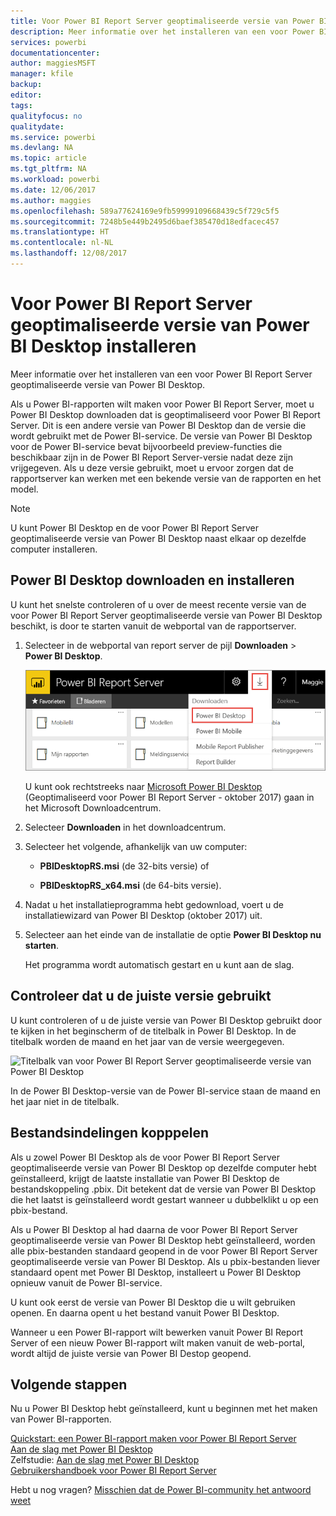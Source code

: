 ```yaml
---
title: Voor Power BI Report Server geoptimaliseerde versie van Power BI Desktop installeren
description: Meer informatie over het installeren van een voor Power BI Report Server geoptimaliseerde versie van Power BI Desktop
services: powerbi
documentationcenter: 
author: maggiesMSFT
manager: kfile
backup: 
editor: 
tags: 
qualityfocus: no
qualitydate: 
ms.service: powerbi
ms.devlang: NA
ms.topic: article
ms.tgt_pltfrm: NA
ms.workload: powerbi
ms.date: 12/06/2017
ms.author: maggies
ms.openlocfilehash: 589a77624169e9fb59999109668439c5f729c5f5
ms.sourcegitcommit: 7248b5e449b2495d6baef385470d18edfacec457
ms.translationtype: HT
ms.contentlocale: nl-NL
ms.lasthandoff: 12/08/2017
---
```

# <a name="install-power-bi-desktop-optimized-for-power-bi-report-server"></a>Voor Power BI Report Server geoptimaliseerde versie van Power BI Desktop installeren
Meer informatie over het installeren van een voor Power BI Report Server geoptimaliseerde versie van Power BI Desktop.

Als u Power BI-rapporten wilt maken voor Power BI Report Server, moet u Power BI Desktop downloaden dat is geoptimaliseerd voor Power BI Report Server. Dit is een andere versie van Power BI Desktop dan de versie die wordt gebruikt met de Power BI-service. De versie van Power BI Desktop voor de Power BI-service bevat bijvoorbeeld preview-functies die beschikbaar zijn in de Power BI Report Server-versie nadat deze zijn vrijgegeven. Als u deze versie gebruikt, moet u ervoor zorgen dat de rapportserver kan werken met een bekende versie van de rapporten en het model. 

> [!NOTE]
> U kunt Power BI Desktop en de voor Power BI Report Server geoptimaliseerde versie van Power BI Desktop naast elkaar op dezelfde computer installeren.

## <a name="download-and-install-power-bi-desktop"></a>Power BI Desktop downloaden en installeren

U kunt het snelste controleren of u over de meest recente versie van de voor Power BI Report Server geoptimaliseerde versie van Power BI Desktop beschikt, is door te starten vanuit de webportal van de rapportserver.

1. Selecteer in de webportal van report server de pijl **Downloaden** > **Power BI Desktop**.

    ![Power BI Desktop downloaden van de webportal](media/install-powerbi-desktop/report-server-download-web-portal.png)

    U kunt ook rechtstreeks naar [Microsoft Power BI Desktop](https://go.microsoft.com/fwlink/?linkid=861076) (Geoptimaliseerd voor Power BI Report Server - oktober 2017) gaan in het Microsoft Downloadcentrum.

2. Selecteer **Downloaden** in het downloadcentrum.

3. Selecteer het volgende, afhankelijk van uw computer: 

    - **PBIDesktopRS.msi** (de 32-bits versie) of

    - **PBIDesktopRS_x64.msi** (de 64-bits versie).

1. Nadat u het installatieprogramma hebt gedownload, voert u de installatiewizard van Power BI Desktop (oktober 2017) uit.
2. Selecteer aan het einde van de installatie de optie **Power BI Desktop nu starten**.
   
    Het programma wordt automatisch gestart en u kunt aan de slag.

## <a name="verify-you-are-using-the-correct-version"></a>Controleer dat u de juiste versie gebruikt
U kunt controleren of u de juiste versie van Power BI Desktop gebruikt door te kijken in het beginscherm of de titelbalk in Power BI Desktop. In de titelbalk worden de maand en het jaar van de versie weergegeven.

![Titelbalk van voor Power BI Report Server geoptimaliseerde versie van Power BI Desktop](media/quickstart-create-powerbi-report/report-server-desktop-october-2017-version.png)

In de Power BI Desktop-versie van de Power BI-service staan de maand en het jaar niet in de titelbalk.

## <a name="file-extension-association"></a>Bestandsindelingen kopppelen
Als u zowel Power BI Desktop als de voor Power BI Report Server geoptimaliseerde versie van Power BI Desktop op dezelfde computer hebt geïnstalleerd, krijgt de laatste installatie van Power BI Desktop de bestandskoppeling .pbix. Dit betekent dat de versie van Power BI Desktop die het laatst is geïnstalleerd wordt gestart wanneer u dubbelklikt u op een pbix-bestand.

Als u Power BI Desktop al had daarna de voor Power BI Report Server geoptimaliseerde versie van Power BI Desktop hebt geïnstalleerd, worden alle pbix-bestanden standaard geopend in de voor Power BI Report Server geoptimaliseerde versie van Power BI Desktop. Als u pbix-bestanden liever standaard opent met Power BI Desktop, installeert u Power BI Desktop opnieuw vanuit de Power BI-service.

U kunt ook eerst de versie van Power BI Desktop die u wilt gebruiken openen. En daarna opent u het bestand vanuit Power BI Desktop.

Wanneer u een Power BI-rapport wilt bewerken vanuit Power BI Report Server of een nieuw Power BI-rapport wilt maken vanuit de web-portal, wordt altijd de juiste versie van Power BI Destop geopend.

## <a name="next-steps"></a>Volgende stappen
Nu u Power BI Desktop hebt geïnstalleerd, kunt u beginnen met het maken van Power BI-rapporten.

[Quickstart: een Power BI-rapport maken voor Power BI Report Server](quickstart-create-powerbi-report.md)  
[Aan de slag met Power BI Desktop](../desktop-getting-started.md)  
Zelfstudie: [Aan de slag met Power BI Desktop](../guided-learning/gettingdata.yml#step-2)  
[Gebruikershandboek voor Power BI Report Server](user-handbook-overview.md)

Hebt u nog vragen? [Misschien dat de Power BI-community het antwoord weet](https://community.powerbi.com/)

